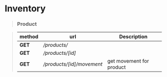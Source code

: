 # Inventory

> ### Product

>  | method | url | Description|
>  | ---------- | ----------- | -----|
>  |**GET**|_/products/_||
>  |**GET**|_/products/[id]_||
>  |**GET**|_/products/[id]/movement_| get movement for product|
